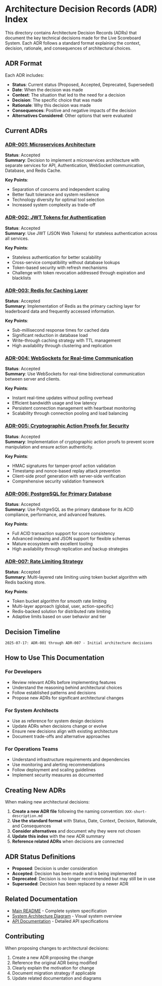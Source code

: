 # Architecture Decision Records (ADR) Index

This directory contains Architecture Decision Records (ADRs) that document the key technical decisions made for the Live Scoreboard System. Each ADR follows a standard format explaining the context, decision, rationale, and consequences of architectural choices.

## ADR Format
Each ADR includes:
- **Status**: Current status (Proposed, Accepted, Deprecated, Superseded)
- **Date**: When the decision was made
- **Context**: The situation that led to the need for a decision
- **Decision**: The specific choice that was made
- **Rationale**: Why this decision was made
- **Consequences**: Positive and negative impacts of the decision
- **Alternatives Considered**: Other options that were evaluated

## Current ADRs

### [ADR-001: Microservices Architecture](./001-microservices-architecture.md)
**Status**: Accepted  
**Summary**: Decision to implement a microservices architecture with separate services for API, Authentication, WebSocket communication, Database, and Redis Cache.

**Key Points**:
- Separation of concerns and independent scaling
- Better fault tolerance and system resilience
- Technology diversity for optimal tool selection
- Increased system complexity as trade-off

### [ADR-002: JWT Tokens for Authentication](./002-jwt-authentication.md)
**Status**: Accepted  
**Summary**: Use JWT (JSON Web Tokens) for stateless authentication across all services.

**Key Points**:
- Stateless authentication for better scalability
- Cross-service compatibility without database lookups
- Token-based security with refresh mechanisms
- Challenge with token revocation addressed through expiration and blacklists

### [ADR-003: Redis for Caching Layer](./003-redis-caching.md)
**Status**: Accepted  
**Summary**: Implementation of Redis as the primary caching layer for leaderboard data and frequently accessed information.

**Key Points**:
- Sub-millisecond response times for cached data
- Significant reduction in database load
- Write-through caching strategy with TTL management
- High availability through clustering and replication

### [ADR-004: WebSockets for Real-time Communication](./004-websockets-realtime.md)
**Status**: Accepted  
**Summary**: Use WebSockets for real-time bidirectional communication between server and clients.

**Key Points**:
- Instant real-time updates without polling overhead
- Efficient bandwidth usage and low latency
- Persistent connection management with heartbeat monitoring
- Scalability through connection pooling and load balancing

### [ADR-005: Cryptographic Action Proofs for Security](./005-cryptographic-action-proofs.md)
**Status**: Accepted  
**Summary**: Implementation of cryptographic action proofs to prevent score manipulation and ensure action authenticity.

**Key Points**:
- HMAC signatures for tamper-proof action validation
- Timestamp and nonce-based replay attack prevention
- Client-side proof generation with server-side verification
- Comprehensive security validation framework

### [ADR-006: PostgreSQL for Primary Database](./006-postgresql-database.md)
**Status**: Accepted  
**Summary**: Use PostgreSQL as the primary database for its ACID compliance, performance, and advanced features.

**Key Points**:
- Full ACID transaction support for score consistency
- Advanced indexing and JSON support for flexible schemas
- Mature ecosystem with excellent tooling
- High availability through replication and backup strategies

### [ADR-007: Rate Limiting Strategy](./007-rate-limiting-strategy.md)
**Status**: Accepted  
**Summary**: Multi-layered rate limiting using token bucket algorithm with Redis backing store.

**Key Points**:
- Token bucket algorithm for smooth rate limiting
- Multi-layer approach (global, user, action-specific)
- Redis-backed solution for distributed rate limiting
- Adaptive limits based on user behavior and tier

## Decision Timeline

```
2025-07-17: ADR-001 through ADR-007 - Initial architecture decisions
```

## How to Use This Documentation

### For Developers
- Review relevant ADRs before implementing features
- Understand the reasoning behind architectural choices
- Follow established patterns and decisions
- Propose new ADRs for significant architectural changes

### For System Architects
- Use as reference for system design decisions
- Update ADRs when decisions change or evolve
- Ensure new decisions align with existing architecture
- Document trade-offs and alternative approaches

### For Operations Teams
- Understand infrastructure requirements and dependencies
- Use monitoring and alerting recommendations
- Follow deployment and scaling guidelines
- Implement security measures as documented

## Creating New ADRs

When making new architectural decisions:

1. **Create a new ADR file** following the naming convention: `XXX-short-description.md`
2. **Use the standard format** with Status, Date, Context, Decision, Rationale, and Consequences
3. **Consider alternatives** and document why they were not chosen
4. **Update this index** with the new ADR summary
5. **Reference related ADRs** when decisions are connected

## ADR Status Definitions

- **Proposed**: Decision is under consideration
- **Accepted**: Decision has been made and is being implemented
- **Deprecated**: Decision is no longer recommended but may still be in use
- **Superseded**: Decision has been replaced by a newer ADR

## Related Documentation

- [Main README](../README.md) - Complete system specification
- [System Architecture Diagram](../c4-diagram.md) - Visual system overview
- [API Documentation](../README.md#api-endpoints-specification) - Detailed API specifications

## Contributing

When proposing changes to architectural decisions:
1. Create a new ADR proposing the change
2. Reference the original ADR being modified
3. Clearly explain the motivation for change
4. Document migration strategy if applicable
5. Update related documentation and diagrams
